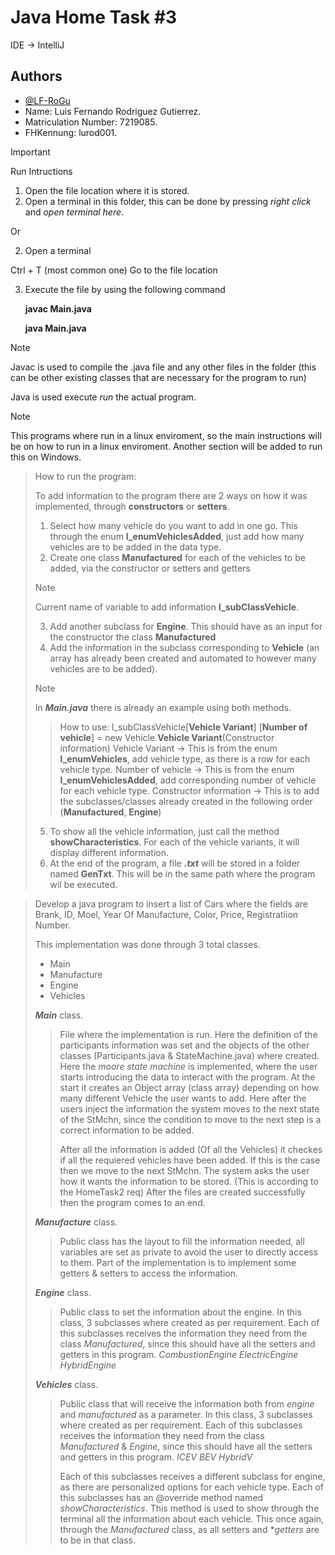 
# Java Home Task #3

IDE -> IntelliJ

## Authors

- [@LF-RoGu](https://github.com/LF-RoGu)
- Name: Luis Fernando Rodriguez Gutierrez.
- Matriculation Number: 7219085.
- FHKennung: lurod001.

  
> [!IMPORTANT]
> Run Intructions
> 1. Open the file location where it is stored.
> 2. Open a terminal in this folder, this can be done by pressing *right click* and *open terminal here*.
>
> Or
>
> 2. Open a terminal
>    
>   Ctrl + T (most common one)
>   Go to the file location
> 
> 3. Execute the file by using the following command
>
>    **javac Main.java**
>    
>    **java Main.java**

> [!Note]
> Javac is used to compile the .java file and any other files in the folder (this can be other existing classes that are necessary for the program to run)
> 
> Java is used execute *run* the actual program.


> [!Note]
> This programs where run in a linux enviroment, so the main instructions will be on how to run in a linux enviroment.
> Another section will be added to run this on Windows.




> How to run the program:
> 
> To add information to the program there are 2 ways on how it was implemented, through **constructors** or **setters**.
> 1. Select how many vehicle do you want to add in one go. This through the enum **l_enumVehiclesAdded**, just add how many vehicles are to be added in the data type.
> 2. Create one class **Manufactured** for each of the vehicles to be added, via the constructor or setters and getters
> > [!Note]
> > Current name of variable to add information **l_subClassVehicle**.
> 
> 3. Add another subclass for **Engine**. This should have as an input for the constructor the class **Manufactured**
> 4. Add the information in the subclass corresponding to **Vehicle** (an array has already been created and automated to however many vehicles are to be added).
> > [!Note]
> > In ***Main.java*** there is already an example using both methods.
> > > How to use:
> > > l_subClassVehicle[**Vehicle Variant**] [**Number of vehicle**] = new Vehicle.**Vehicle Variant**(Constructor information)
> > > Vehicle Variant -> This is from the enum **l_enumVehicles**, add vehicle type, as there is a row for each vehicle type.
> > > Number of vehicle -> This is from the enum **l_enumVehiclesAdded**, add corresponding number of vehicle for each vehicle type.
> > > Constructor information -> This is to add the subclasses/classes already created in the following order (**Manufactured**, **Engine**)
> > >
> 5. To show all the vehicle information, just call the method **showCharacteristics**. For each of the vehicle variants, it will display different information.
> 6. At the end of the program, a file ***.txt*** will be stored in a folder named **GenTxt**. This will be in the same path where the program wil be executed.

 
 
> Develop a java program to insert a list of Cars where the fields are Brank, ID, Moel, Year Of Manufacture, Color, Price, Registratiion Number.
> 
> This implementation was done through 3 total classes.
> * Main
> * Manufacture
> * Engine
> * Vehicles
> 
> ***Main*** class.
> > File where the implementation is run. Here the definition of the participants information was set and the objects of the other classes (Participants.java & StateMachine.java) where created.
> > Here the *moore state machine* is implemented, where the user starts introducing the data to interact with the program.
> > At the start it creates an Object array (class array) depending on how many different Vehicle the user wants to add.
> > Here after the users inject the information the system moves to the next state of the StMchn, since the condition to move to the next step is a correct information to be added.
> >
> > After all the information is added (Of all the Vehicles) it checkes if all the requiered vehicles have been added. If this is the case then we move to the next StMchn.
> > The system asks the user how it wants the information to be stored. (This is according to the HomeTask2 req)
> > After the files are created successfully then the program comes to an end.
> 
> 
> ***Manufacture*** class.
> > Public class has the layout to fill the information needed, all variables are set as private to avoid the user to directly access to them. Part of the implementation is to implement some getters & setters to access the information.
>
> ***Engine*** class.
> > Public class to set the information about the engine. In this class, 3 subclasses where created as per requirement. Each of this subclasses receives the information they need from the class *Manufactured*, since this should have all the setters and getters in this program.
> > *CombustionEngine*
> > *ElectricEngine*
> > *HybridEngine*
>
> ***Vehicles*** class.
> > Public class that will receive the information both from *engine* and *manufactured* as a parameter. In this class, 3 subclasses where created as per requirement. Each of this subclasses receives the information they need from the class *Manufactured* & *Engine*, since this should have all the setters and getters in this program.
> > *ICEV*
> > *BEV*
> > *HybridV*
> >
> > Each of this subclasses receives a different subclass for engine, as there are personalized options for each vehicle type.
> > Each of this subclasses has an @override method named *showCharacteristics*. This method is used to show through the terminal all the information about each vehicle. This once again, through the *Manufactured* class, as all setters and **getters* are to be in that class.
